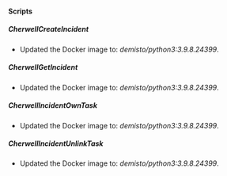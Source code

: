 
#### Scripts
##### CherwellCreateIncident
- Updated the Docker image to: *demisto/python3:3.9.8.24399*.
##### CherwellGetIncident
- Updated the Docker image to: *demisto/python3:3.9.8.24399*.
##### CherwellIncidentOwnTask
- Updated the Docker image to: *demisto/python3:3.9.8.24399*.
##### CherwellIncidentUnlinkTask
- Updated the Docker image to: *demisto/python3:3.9.8.24399*.